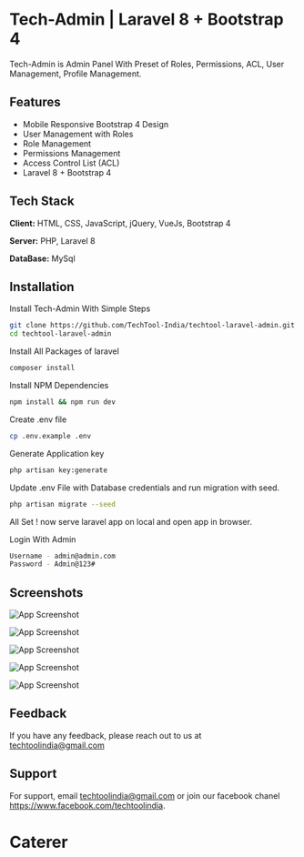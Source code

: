 
# Tech-Admin | Laravel 8 + Bootstrap 4 

Tech-Admin is Admin Panel With Preset of Roles, Permissions, ACL, User Management, Profile Management.




## Features

- Mobile Responsive Bootstrap 4 Design
- User Management with Roles
- Role Management
- Permissions Management
- Access Control List (ACL)
- Laravel 8 + Bootstrap 4


## Tech Stack

**Client:** HTML, CSS, JavaScript, jQuery, VueJs, Bootstrap 4

**Server:** PHP, Laravel 8

**DataBase:** MySql


## Installation

Install Tech-Admin With Simple Steps

```bash
git clone https://github.com/TechTool-India/techtool-laravel-admin.git
cd techtool-laravel-admin
```

Install All Packages of laravel
```bash
composer install
```

Install NPM Dependencies
```bash
npm install && npm run dev
```

Create .env file
```bash
cp .env.example .env
```

Generate Application key

```bash
php artisan key:generate
```

Update .env File with Database credentials and run migration with seed.
```bash
php artisan migrate --seed
```

All Set ! now serve laravel app on local and open app in browser.

Login With Admin
```bash
Username - admin@admin.com
Password - Admin@123#
```
## Screenshots

![App Screenshot](https://dev-to-uploads.s3.amazonaws.com/uploads/articles/53d53unbwjsvz2t0npan.png)

![App Screenshot](https://dev-to-uploads.s3.amazonaws.com/uploads/articles/pp9vfllktg4gyarwqq84.png)

![App Screenshot](https://dev-to-uploads.s3.amazonaws.com/uploads/articles/ijs2pn14sroqt37n6nq9.png)

![App Screenshot](https://dev-to-uploads.s3.amazonaws.com/uploads/articles/5w9yy33y0fspnnl68t0m.png)

![App Screenshot](https://dev-to-uploads.s3.amazonaws.com/uploads/articles/v5p71gck63r039mk6jix.png)

## Feedback

If you have any feedback, please reach out to us at techtoolindia@gmail.com


## Support

For support, email techtoolindia@gmail.com or join our facebook chanel https://www.facebook.com/techtoolindia.

# Caterer
